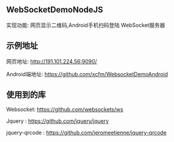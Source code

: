 ## WebSocketDemoNodeJS
实现功能:
 网页显示二维码,Android手机扫码登陆 WebSocket服务器
   

## 示例地址

网页地址: http://191.101.224.56:9090/

Android端地址: https://github.com/xcfm/WebsocketDemoAndroid

## 使用到的库
Websocket:  https://github.com/websockets/ws

Jquery : https://github.com/jquery/jquery

jquery-qrcode : https://github.com/jeromeetienne/jquery-qrcode
